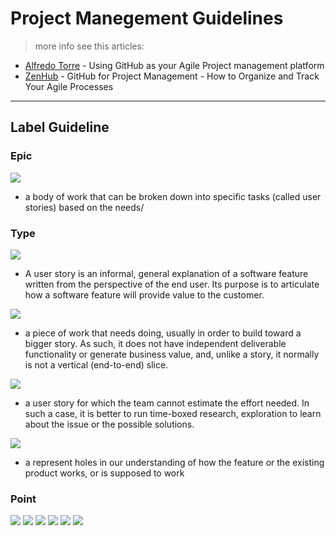 # Project Manegement Guidelines
> more info see this articles:
* [Alfredo Torre](https://torre.me.uk/2019/03/28/using-github-as-project-management-platform/) - Using GitHub as your Agile Project management platform
* [ZenHub](https://blog.zenhub.com/how-to-use-github-agile-project-management/) - GitHub for Project Management - How to Organize and Track Your Agile Processes
---


## Label Guideline

### Epic

![](https://img.shields.io/badge/Epic:%20Business%20Flow-a44fd6)
* a body of work that can be broken down into specific tasks (called user stories) based on the needs/
### Type

![](https://img.shields.io/badge/Type:%20User%20Story-5eb836)
* A user story is an informal, general explanation of a software feature written from the perspective of the end user. Its purpose is to articulate how a software feature will provide value to the customer.

![](https://img.shields.io/badge/Type:%20Task-0c78b8)
*  a piece of work that needs doing, usually in order to build toward a bigger story. As such, it does not have independent deliverable functionality or generate business value, and, unlike a story, it normally is not a vertical (end-to-end) slice.

![](https://img.shields.io/badge/Type:%20Spike-fb8a00)
* a user story for which the team cannot estimate the effort needed. In such a case, it is better to run time-boxed research, exploration to learn about the issue or the possible solutions. 

![](https://img.shields.io/badge/Type:%20Bug-e5493a)
* a represent holes in our understanding of how the feature or the existing product works, or is supposed to work

### Point
![](https://img.shields.io/badge/Point:%201-5a5a5a)
![](https://img.shields.io/badge/Point:%202-5a5a5a)
![](https://img.shields.io/badge/Point:%203-5a5a5a)
![](https://img.shields.io/badge/Point:%205-5a5a5a)
![](https://img.shields.io/badge/Point:%208-5a5a5a)
![](https://img.shields.io/badge/Point:%2013-5a5a5a)